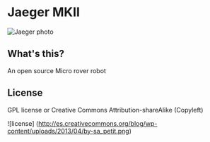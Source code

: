 # Jaeger MKII

![Jaeger photo](http://www.bilbaodynamics.com/images/DSC_4733.png)

## What's this?

An open source Micro rover robot

## License

GPL license or Creative Commons Attribution-shareAlike (Copyleft)

![license] (http://es.creativecommons.org/blog/wp-content/uploads/2013/04/by-sa_petit.png)
